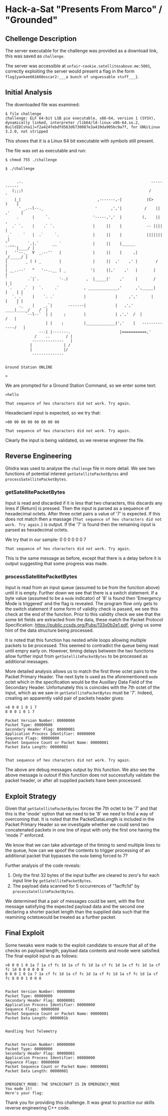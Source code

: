 # Hack-a-Sat "Presents From Marco" / "Grounded"

## Chellenge Description

The server executable for the challenge was provided as a download link, this was saved as `challenge`.

The server was accessible at `unfair-cookie.satellitesabove.me:5001`, correctly exploiting the server would present a flag in the form `flag{yankee661660oscar2:___a bunch of unguessable stuff___}`.

## Initial Analysis

The downloaded file was examined:

    $ file challenge      
    challenge: ELF 64-bit LSB pie executable, x86-64, version 1 (SYSV), dynamically linked, interpreter /lib64/ld-linux-x86-64.so.2, BuildID[sha1]=f2a424febdfd563d6730087e3a439da905bc9a7f, for GNU/Linux 3.2.0, not stripped

This shows that it is a Linux 64 bit executable with symbols still present.

The file was set as executable and run:

    $ chmod 755 ./challenge

    $ ./challenge
    
    
         .-.                                                         -----------
       (;;;)                                                        /            '
        |_|                                  ,-------,-|           |C>      )    |
          ' _.--l--._                       '      ,','|          /    || ,'     |
         .      |     `.                   '-----,','  |         (,    ||        ,
       .` `.    |    .` `.                 |     ||    |           -- ||||      |
     .`     `   |  .`     `.               |     ||    |           |||||||     _|
    ' __      `.|.`      __ `              |     ||    |______      `````|____/ |
    |   ''--._  V  _.--''   |              |     ||    |     ,|         _/_____/ |
    |        _ ( ) _        |              |     ||  ,'    ,' |        /          |
    | __..--'   ^   '--..__ | _           '|     ||,'    ,'   |       |            |
    '         .`|`.         '-.)        ,  |_____|'    ,'     |       /           | |
     `.     .`  |  `.     .`           , _____________,'      ,',_____|      |    | |
       `. .`    |    `. .`             |             |     ,','      |      |    | |
         `._    |    _.`|       -------|             |   ,','    ____|_____/    /  |
             `--l--`  | |     ;        |             | ,','  /  |              /   |
                      | |    ;         |_____________|','    |   -------------/   |
                   ---| |-------.                      |===========,'
                 /    ..       / |                                   
                --------------   |
               |              | /
               |              |/
                --------------
    
    
    Ground Station ONLINE
     
    >

We are prompted for a Ground Station Command, so we enter some text:

    >hello

    That sequence of hex characters did not work. Try again.

Hexadeciaml input is expected, so we try that:

    >00 00 00 00 00 00 00 00

    That sequence of hex characters did not work. Try again.

Clearly the input is being validated, so we reverse engineer the file.

## Reverse Engineering

Ghidra was used to analyse the `challenge` file in more detail. We see two functions of potential interest `getSatellitePacketBytes` and `processSatellitePacketBytes`.

### getSatellitePacketBytes

Input is read and discarded if it is less that two characters, this discards any lines if [Return] is pressed. Then the input is parsed as a sequence of hexadecimal octets. After three octet pairs a value of '7' is expected. If this does not match then a massage (`That sequence of hex characters did not work. Try again.`) is output. If the '7' is found then the remaining input is parsed as hexadecimal octets.

We try that in our sample:
    0 0 0 0 0 0 7

    That sequence of hex characters did not work. Try again.

This is the same message as before, except that there is a delay before it is output suggesting that some progress was made.

### processSatellitePacketBytes

Input is read from an input queue (assumed to be from the function above) until it is empty. Further down we see that there is a switch statement. If a byte value (assumed to be a `mode` indicator) of '8' is found then 'Emergency Mode is triggered' and the flag is revealed. The program flow only gets to the switch statement if some form of validity check is passed, we see this check at the end of the function. Prior to this validity check we see that the some bit fields are extracted from the data, these match the Packet Protocol Specification: https://public.ccsds.org/Pubs/133x0b2e1.pdf, giving us some hint of the data structure being processed.

It is noted that this function has nested while loops allowing multiple packets to be processed. This seemed to contradict the queue being read until empry early on. However, timing delays between the two functions allow further input from `getSatellitePacketBytes` to be processed as additional messages.

More detailed analysis allows us to match the first three octet pairs to the Packet Primary Header. The next byte is used as the aforementioned `mode` octet which in the specification would be the Auxillary Data Field of the Secondary Header. Unfortunately this is coincides with the 7th octet of the input, which as we saw in `getSatellitePacketBytes` must be '7'. Indeed, creating an apparently valid pair of packets header gives:

    >8 0 0 1 0 1 7
    8 0 0 1 0 1 7
    
    Packet Version Number: 00000000
    Packet Type: 00000000
    Secondary Header Flag: 00000001
    Application Process Identifier: 00000000
    Sequence Flags: 00000000
    Packet Sequence Count or Packet Name: 00000001
    Packet Data Length: 00000002


    That sequence of hex characters did not work. Try again.

The above are debug messages output by this function. We also see the above message is outout if this function does not successfully validate the packet header, or after all supplied packets have been processed.

## Exploit Strategy

Given that `getSatellitePacketBytes` forces the 7th octet to be '7' and that this is the 'mode' option that we need to be '8' we need to find a way of overcoming that. It is noted that the PacketDataLength is included in the Packet Primary Header so we investigate whether we could send two concatenated packets in one line of input with only the first one having the 'mode 7' enforced.

We know that we can take advantage of the timing to send multiple lines to the queue, how can we spoof the contents to trigger processing of an additional packet that bypasses the `mode` being forced to 7?

Further analysis of the code reveals:

1. Only the first 32 bytes of the input buffer are cleared to zero's for each input line by `getSatellitePacketBytes`.
2. The payload data scanned for 5 occurrences of "1acffc1d" by `processSatellitePacketBytes`.

We determined that a pair of messages could be sent, with the first message satisfying the expected payload data and the second one declaring a shorter packet length than the supplied data such that the reamining octetswould be treated as a further packet.

## Final Exploit

Some tweaks were made to the exploit candidate to ensure that all of the checks on payload length, payload data contents and mode were satisfied. The final exploit input is as follows:

    >8 0 0 1 0 1a 7 1a cf fc 1d 1a cf fc 1d 1a cf fc 1d 1a cf fc 1d 1a cf fc 1d 0 0 0 0 0 8
    8 0 0 1 0 1a 7 1a cf fc 1d 1a cf fc 1d 1a cf fc 1d 1a cf fc 1d 1a cf fc 8 0 0 1 0 0 8
    
    
    Packet Version Number: 00000000
    Packet Type: 00000000
    Secondary Header Flag: 00000001
    Application Process Identifier: 00000000
    Sequence Flags: 00000000
    Packet Sequence Count or Packet Name: 00000001
    Packet Data Length: 0000001b
    
    
    Handling Test Telemetry
    
    
    Packet Version Number: 00000000
    Packet Type: 00000000
    Secondary Header Flag: 00000001
    Application Process Identifier: 00000000
    Sequence Flags: 00000000
    Packet Sequence Count or Packet Name: 00000001
    Packet Data Length: 00000001
    
    
    EMERGENCY_MODE: THE SPACECRAFT IS IN EMERGENCY_MODE
    You made it!
    Here's your flag:

Thank you for providing this challenge. It was great to practice our skills reverse engineering C++ code.

